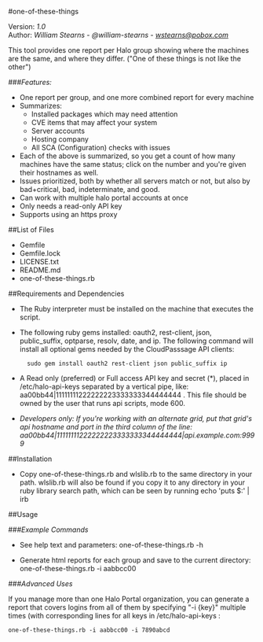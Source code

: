 #one-of-these-things

Version: *1.0*
<br />
Author: *William Stearns - @william-stearns - wstearns@pobox.com*

This tool provides one report per Halo group showing where the machines are the same, and where they differ. ("One of these things is not like the other")

###*Features:*
* One report per group, and one more combined report for every machine
* Summarizes:
    * Installed packages which may need attention
    * CVE items that may affect your system
    * Server accounts
    * Hosting company
    * All SCA (Configuration) checks with issues
* Each of the above is summarized, so you get a count of how many machines have the same status; click on the number and you're given their hostnames as well.
* Issues prioritized, both by whether all servers match or not, but also by bad+critical, bad, indeterminate, and good.
* Can work with multiple halo portal accounts at once
* Only needs a read-only API key
* Supports using an https proxy



##List of Files

* Gemfile
* Gemfile.lock
* LICENSE.txt
* README.md
* one-of-these-things.rb


##Requirements and Dependencies

* The Ruby interpreter must be installed on the machine that executes the script.
* The following ruby gems installed: oauth2, rest-client, json, public_suffix, optparse, resolv, date, and ip.  The following command will install all optional gems needed by the CloudPasssage API clients:

        sudo gem install oauth2 rest-client json public_suffix ip

* A Read only (preferred) or Full access API key and secret (*), placed in /etc/halo-api-keys separated by a vertical pipe, like: aa00bb44|11111111222222223333333344444444 . This file should be owned by the user that runs api scripts, mode 600. 
* *Developers only: If you're working with an alternate grid, put that grid's api hostname and port in the third column of the line: aa00bb44|11111111222222223333333344444444|api.example.com:9999*


##Installation 

* Copy one-of-these-things.rb and wlslib.rb to the same directory in your path. wlslib.rb will also be found if you copy it to any directory in your ruby library search path, which can be seen by running echo 'puts $:' | irb


##Usage


###*Example Commands*
* See help text and parameters:
        one-of-these-things.rb -h

* Generate html reports for each group and save to the current directory:
        one-of-these-things.rb -i aabbcc00


###*Advanced Uses*

If you manage more than one Halo Portal organization, you can generate a report that covers logins from all of them by specifying "-i {key}" multiple times (with corresponding lines for all keys in /etc/halo-api-keys :
```
one-of-these-things.rb -i aabbcc00 -i 7890abcd
```

